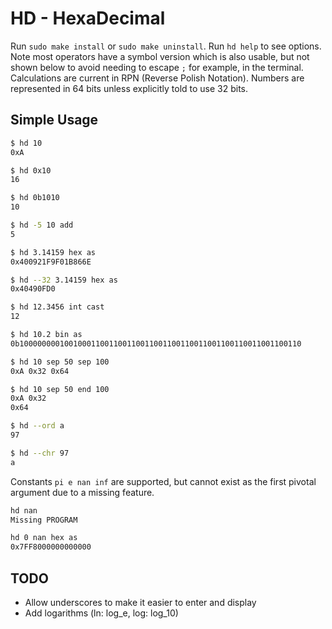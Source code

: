 # HD - HexaDecimal
Run `sudo make install` or `sudo make uninstall`. Run `hd help` to see options. Note most operators have a symbol version which is also usable, but not shown below to avoid needing to escape `;` for example, in the terminal. Calculations are current in RPN (Reverse Polish Notation). Numbers are represented in 64 bits unless explicitly told to use 32 bits.

## Simple Usage
```bash
$ hd 10
0xA

$ hd 0x10
16

$ hd 0b1010
10

$ hd -5 10 add
5

$ hd 3.14159 hex as
0x400921F9F01B866E

$ hd --32 3.14159 hex as
0x40490FD0

$ hd 12.3456 int cast
12

$ hd 10.2 bin as
0b100000000100100011001100110011001100110011001100110011001100110

$ hd 10 sep 50 sep 100
0xA 0x32 0x64

$ hd 10 sep 50 end 100
0xA 0x32
0x64

$ hd --ord a
97

$ hd --chr 97
a
```

Constants `pi e nan inf` are supported, but cannot exist as the first pivotal argument due to a missing feature.

```bash
hd nan
Missing PROGRAM

hd 0 nan hex as
0x7FF8000000000000
```

## TODO
* Allow underscores to make it easier to enter and display
* Add logarithms (ln: log_e, log: log_10)
